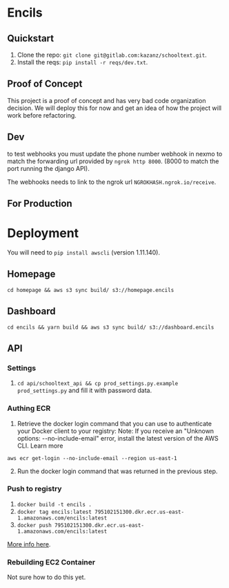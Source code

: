 # Encils

## Quickstart

1. Clone the repo: `git clone git@gitlab.com:kazanz/schooltext.git`.
2. Install the reqs: `pip install -r reqs/dev.txt`.


## Proof of Concept

This project is a proof of concept and has very bad code organization decision.
We will deploy this for now and get an idea of how the project will work before
refactoring.

## Dev

to test webhooks you must update the phone number webhook in nexmo to match
the forwarding url provided by `ngrok http 8000`. (8000 to match the port 
running the django API).

The webhooks needs to link to the ngrok url `NGROKHASH.ngrok.io/receive`.

## For Production

# Deployment

You will need to `pip install awscli` (version 1.11.140).

## Homepage

`cd homepage && aws s3 sync build/ s3://homepage.encils`

## Dashboard

`cd encils && yarn build && aws s3 sync build/ s3://dashboard.encils`

## API

### Settings

1. `cd api/schooltext_api && cp prod_settings.py.example prod_settings.py` and fill it with password data.

### Authing ECR

1. Retrieve the docker login command that you can use to authenticate your Docker client to your registry: 
Note: 
If you receive an "Unknown options: --no-include-email" error, install the latest version of the AWS CLI. Learn more

`aws ecr get-login --no-include-email --region us-east-1`

2. Run the docker login command that was returned in the previous step. 

### Push to registry

1. `docker build -t encils .`
2. `docker tag encils:latest 795102151300.dkr.ecr.us-east-1.amazonaws.com/encils:latest`
3. `docker push 795102151300.dkr.ecr.us-east-1.amazonaws.com/encils:latest`

[More info here](https://console.aws.amazon.com/ecs/home?region=us-east-1#/repositories/create/new).

### Rebuilding EC2 Container

Not sure how to do this yet.

